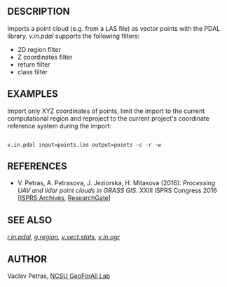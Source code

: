 
## DESCRIPTION

Imports a point cloud (e.g. from a LAS file) as vector points with the PDAL library.
*v.in.pdal* supports the following filters:

* 2D region filter
* Z coordinates filter
* return filter
* class filter

## EXAMPLES

Import only XYZ coordinates of points, limit the import to the current
computational region and reproject to the current project's coordinate reference
system during the import:

```

v.in.pdal input=points.las output=points -c -r -w

```

## REFERENCES

* V. Petras, A. Petrasova, J. Jeziorska, H. Mitasova (2016):
  *Processing UAV and lidar point clouds in GRASS GIS*.
  XXIII ISPRS Congress 2016
  [[ISPRS Archives](https://doi.org/10.5194/isprs-archives-XLI-B7-945-2016),
  [ResearchGate](https://www.researchgate.net/publication/304340172_Processing_UAV_and_lidar_point_clouds_in_GRASS_GIS)]

## SEE ALSO

*[r.in.pdal](r.in.pdal.html),
[g.region](g.region.html),
[v.vect.stats](v.vect.stats.html),
[v.in.ogr](v.in.ogr.html)*

## AUTHOR

Vaclav Petras,
[NCSU GeoForAll Lab](https://geospatial.ncsu.edu/geoforall/)
